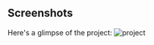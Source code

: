 ## Screenshots

Here's a glimpse of the project:
![project](https://github.com/user-attachments/assets/f23aab95-85a2-42f6-b8c2-e316231d34d7)
